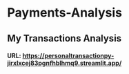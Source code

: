 # Payments-Analysis

## My Transactions Analysis
#### URL: https://personaltransactionpy-jirxlxcej83pgnfhblhmq9.streamlit.app/

